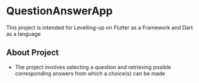 # QuestionAnswerApp

This project is intended for Levelling-up on Flutter as a Framework and Dart as a language

## About Project

- The project involves selecting a question and retrieving posible corresponding answers from which a choice(s) can be made


